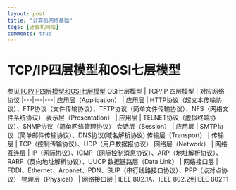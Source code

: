 ```yaml
---
layout: post
title: "计算机网络基础"
tags: [计算机网络]
comments: true
---
```


# TCP/IP四层模型和OSI七层模型
参见[TCP/IP四层模型和OSI七层模型](https://blog.minhow.com/2017/01/07/protocol/tcp-osi/)
OSI七层模型 | TCP/IP 四层模型 | 对应网络协议
|---|---|---|
应用层（Application） | 应用层 | HTTP协议（超文本传输协议）、FTP协议（文件传输协议）、TFTP协议（简单文件传输协议）、NFS（网络文件系统协议）
表示层（Presentation） | 应用层 | TELNET协议（虚拟终端协议）、SNMP协议（简单网络管理协议）
会话层（Session） | 应用层 | SMTP协议（简单邮件传输协议）、DNS协议(域名解析协议)
传输层（Transport） | 传输层 | TCP（控制传输协议）、UDP（用户数据报协议）
网络层（Network） | 网络互连层 | IP（网际协议）、ICMP（网际控制消息协议）、ARP（地址解析协议）、RARP（反向地址解析协议）、UUCP
数据链路层（Data Link） | 网络接口层 | FDDI、Ethernet、Arpanet、PDN、SLIP（串行线路接口协议）、PPP（点对点协议）
物理层（Physical） | 网络接口层 | IEEE 802.1A、IEEE 802.2到IEEE 802.11